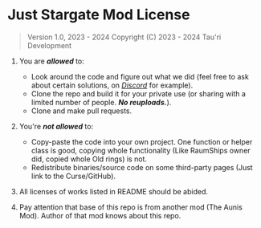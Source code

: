 # Just Stargate Mod License
> Version 1.0, 2023 - 2024
> Copyright (C) 2023 - 2024 Tau'ri Development

1. You are ***allowed*** to:
	*  Look around the code and figure out what we did (feel free to ask about certain solutions, on [*Discord*](https://discord.gg/NXp4NA8mBR) for example).
	*  Clone the repo and build it for your private use (or sharing with a limited number of people. ***No reuploads.***).
	*  Clone and make pull requests.


2. You're ***not allowed*** to:
	* Copy-paste the code into your own project. One function or helper class is good, copying whole functionality (Like RaumShips owner did, copied whole Old rings) is not.
	* Redistribute binaries/source code on some third-party pages (Just link to the Curse/GitHub).


3. All licenses of works listed in README should be abided.


4. Pay attention that base of this repo is from another mod (The Aunis Mod). Author of that mod knows about this repo.
